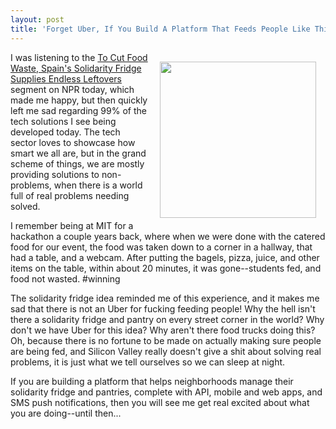 ```yaml
---
layout: post
title: 'Forget Uber, If You Build A Platform That Feeds People Like This, Then I Will Care'
---
```

<p><img style="padding: 15px;" src="http://kinlane-productions.s3.amazonaws.com/api-evangelist-site/blog/solidarity-fridge.jpg" alt="" width="250" align="right" /></p>
<p>I was listening to the&nbsp;<a href="http://www.npr.org/sections/thesalt/2015/08/13/431960054/to-cut-food-waste-spains-solidarity-fridge-supplies-endless-leftovers">To Cut Food Waste, Spain's Solidarity Fridge Supplies Endless Leftovers</a> segment on NPR today, which made me happy, but then quickly left me sad regarding 99% of the tech solutions I see being developed today. The tech sector loves to showcase how smart we all are, but in the grand scheme of things, we are mostly providing solutions to non-problems, when there is a world full of real problems needing solved.</p>
<p>I remember being at MIT for a hackathon a couple years back, where when we were done with the catered food for our event, the food was taken down to a corner in a hallway, that had a table, and a webcam. After putting the bagels, pizza, juice, and other items on the table, within about 20 minutes, it was gone--students fed, and food not wasted. #winning</p>
<p>The solidarity fridge idea reminded me of this experience, and it makes me sad that there is not an Uber for fucking feeding people! Why the hell isn't there a solidarity fridge and pantry on every street corner in the world? Why don't we have Uber for this idea? Why aren't there food trucks doing this? Oh, because there is no fortune to be made on actually making sure people are being fed, and Silicon Valley really doesn't give a shit about solving real problems, it is just what we tell ourselves so we can sleep at night.</p>
<p>If you are building a platform that helps neighborhoods manage their solidarity fridge and pantries, complete with API, mobile and web apps, and SMS push notifications, then you will see me get real excited about what you are doing--until then...</p>